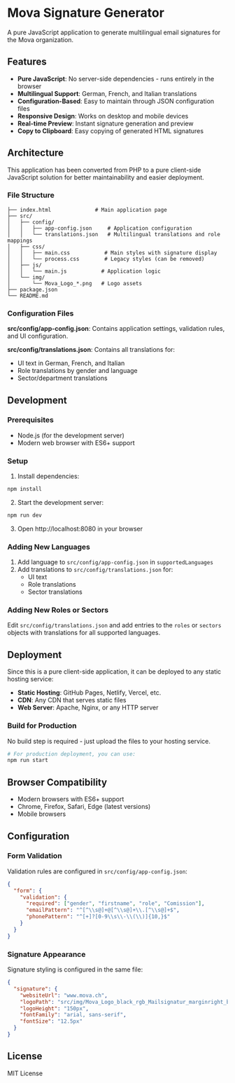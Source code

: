# Mova Signature Generator

A pure JavaScript application to generate multilingual email signatures for the Mova organization.

## Features

- **Pure JavaScript**: No server-side dependencies - runs entirely in the browser
- **Multilingual Support**: German, French, and Italian translations
- **Configuration-Based**: Easy to maintain through JSON configuration files
- **Responsive Design**: Works on desktop and mobile devices
- **Real-time Preview**: Instant signature generation and preview
- **Copy to Clipboard**: Easy copying of generated HTML signatures

## Architecture

This application has been converted from PHP to a pure client-side JavaScript solution for better maintainability and easier deployment.

### File Structure

```
├── index.html              # Main application page
├── src/
│   ├── config/
│   │   ├── app-config.json     # Application configuration
│   │   └── translations.json   # Multilingual translations and role mappings
│   ├── css/
│   │   ├── main.css           # Main styles with signature display
│   │   └── process.css        # Legacy styles (can be removed)
│   ├── js/
│   │   └── main.js           # Application logic
│   └── img/
│       └── Mova_Logo_*.png   # Logo assets
├── package.json
└── README.md
```

### Configuration Files

**src/config/app-config.json**: Contains application settings, validation rules, and UI configuration.

**src/config/translations.json**: Contains all translations for:
- UI text in German, French, and Italian
- Role translations by gender and language
- Sector/department translations

## Development

### Prerequisites
- Node.js (for the development server)
- Modern web browser with ES6+ support

### Setup

1. Install dependencies:
```bash
npm install
```

2. Start the development server:
```bash
npm run dev
```

3. Open http://localhost:8080 in your browser

### Adding New Languages

1. Add language to `src/config/app-config.json` in `supportedLanguages`
2. Add translations to `src/config/translations.json` for:
   - UI text
   - Role translations
   - Sector translations

### Adding New Roles or Sectors

Edit `src/config/translations.json` and add entries to the `roles` or `sectors` objects with translations for all supported languages.

## Deployment

Since this is a pure client-side application, it can be deployed to any static hosting service:

- **Static Hosting**: GitHub Pages, Netlify, Vercel, etc.
- **CDN**: Any CDN that serves static files
- **Web Server**: Apache, Nginx, or any HTTP server

### Build for Production

No build step is required - just upload the files to your hosting service.

```bash
# For production deployment, you can use:
npm run start
```

## Browser Compatibility

- Modern browsers with ES6+ support
- Chrome, Firefox, Safari, Edge (latest versions)
- Mobile browsers

## Configuration

### Form Validation

Validation rules are configured in `src/config/app-config.json`:

```json
{
  "form": {
    "validation": {
      "required": ["gender", "firstname", "role", "Comission"],
      "emailPattern": "^[^\\s@]+@[^\\s@]+\\.[^\\s@]+$",
      "phonePattern": "^[+]?[0-9\\s\\-\\(\\)]{10,}$"
    }
  }
}
```

### Signature Appearance

Signature styling is configured in the same file:

```json
{
  "signature": {
    "websiteUrl": "www.mova.ch",
    "logoPath": "src/img/Mova_Logo_black_rgb_Mailsignatur_marginright_big.png",
    "logoHeight": "150px",
    "fontFamily": "arial, sans-serif",
    "fontSize": "12.5px"
  }
}
```

## License

MIT License
